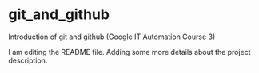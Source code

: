 # git_and_github
Introduction of git and github (Google IT Automation Course 3)

I am editing the README file. Adding some more details about the project description.
